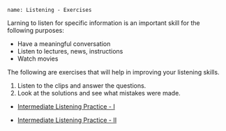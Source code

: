 ```ngMeta
name: Listening - Exercises
```

Larning to listen for specific information is an important skill for the following purposes:
* Have a meaningful conversation
* Listen to lectures, news, instructions
* Watch movies

The following are exercises that will help in improving your listening skills.

1. Listen to the clips and answer the questions.
2. Look at the solutions and see what mistakes were made.

* [Intermediate Listening Practice - I](http://learnenglishteens.britishcouncil.org/skills/listening/intermediate-b1-listening)

* [Intermediate Listening Practice - II](http://learnenglishteens.britishcouncil.org/skills/listening/upper-intermediate-b2-listening)